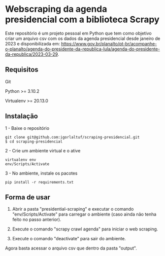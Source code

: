 # Webscraping da agenda presidencial com a biblioteca Scrapy

Este repositório é um projeto pessoal em Python que tem como objetivo criar um arquivo csv com os dados da agenda presidencial desde janeiro de 2023 e disponibilizada em: https://www.gov.br/planalto/pt-br/acompanhe-o-planalto/agenda-do-presidente-da-republica-lula/agenda-do-presidente-da-republica/2023-03-29.


## Requisitos
Git 

Python >= 3.10.2

Virtualenv >= 20.13.0

## Instalação

1 - Baixe o repositório
```
git clone git@github.com:igorlaltuf/scraping-presidencial.git
$ cd scraping-presidencial
```


2 - Crie um ambiente virtual e o ative
```
virtualenv env
env/Scripts/Activate
```


3 - No ambiente, instale os pacotes
```
pip install -r requirements.txt
```


## Forma de usar

1) Abrir a pasta "presidential-scraping" e executar o comando "env/Scripts/Activate" para carregar o ambiente (caso ainda não tenha feito no passo anterior). 

2) Execute o comando "scrapy crawl agenda" para iniciar o web scraping.

3) Execute o comando "deactivate" para sair do ambiente.

Agora basta acessar o arquivo csv que dentro da pasta "output".
